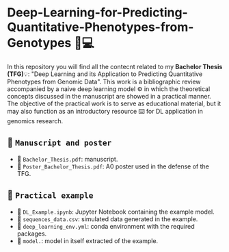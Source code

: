 # Deep-Learning-for-Predicting-Quantitative-Phenotypes-from-Genotypes 🧬💻
In this repository you will find all the contecnt related to my **Bachelor Thesis (TFG)**💡: "Deep Learning and its Application to Predicting Quantitative Phenotypes from Genomic Data". This work is a bibliographic review accompanied by a naive deep learning model ⚙️ in which the theoretical concepts discussed in the manuscript are showed in a practical manner. The objective of the practical work is to serve as educational material, but it may also function as an introductory resource ⌨️ for DL application in genomics research.

## 📁 `Manuscript and poster`
- 📄 `Bachelor_Thesis.pdf`: manuscript. 
- 📄 `Poster_Bachelor_Thesis.pdf`: A0 poster used in the defense of the TFG.

## 📁 `Practical example`
- 📄 `DL_Example.ipynb`: Jupyter Notebook containing the example model.
- 📄 `sequences_data.csv`: simulated data generated in the example. 
- 📄 `deep_learning_env.yml`: conda environment with the required packages. 
- 📄 `model.`: model in itself extracted of the example. 
